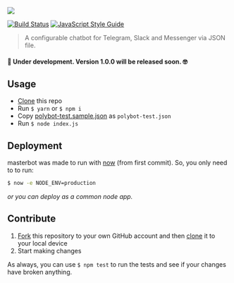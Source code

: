 ![](polybot-io/art/masterbot/repo-banner.png)

[![Build Status](https://travis-ci.org/polybot-io/masterbot-node.svg?branch=master)](https://travis-ci.org/polybot-io/masterbot-node)
[![JavaScript Style Guide](https://img.shields.io/badge/code%20style-standard-brightgreen.svg)](http://standardjs.com/)

> A configurable chatbot for Telegram, Slack and Messenger via JSON file.

#### 🚧 Under development. Version 1.0.0 will be released soon. 🤓

## Usage

- [Clone](https://help.github.com/articles/cloning-a-repository/) this repo
- Run `$ yarn` or `$ npm i`
- Copy [polybot-test.sample.json](./polybot-test.sample.json) as `polybot-test.json`
- Run `$ node index.js`

## Deployment

masterbot was made to run with [now](https://github.com/zeit/now) (from first commit). So, you only need to to run:

```bash
$ now -e NODE_ENV=production
```

_or you can deploy as a common node app._

## Contribute

1. [Fork](https://help.github.com/articles/fork-a-repo/) this repository to your own GitHub account and then [clone](https://help.github.com/articles/cloning-a-repository/) it to your local device
2. Start making changes

As always, you can use `$ npm test` to run the tests and see if your changes have broken anything.
